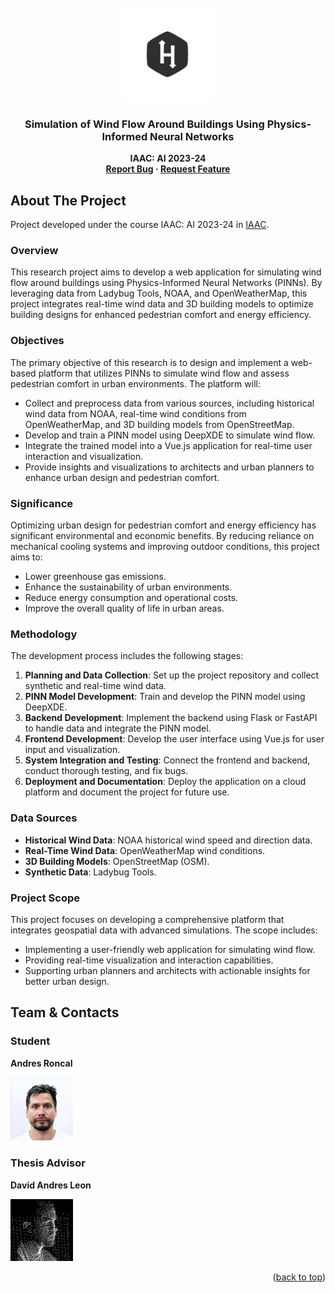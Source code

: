 <!-- PROJECT LOGO -->
<br />
<div align="center">
    <img src="./doc/img/logo.jpg" alt="Logo" width="150">
  <h3 align="center">Simulation of Wind Flow Around Buildings Using Physics-Informed Neural Networks</h3>
  <p align="center" style="font-weight: bold;">IAAC: AI 2023-24<br>
    <a href="mailto:andres.roncal@students.iaac.net">Report Bug</a>
    ·
    <a href="mailto:andres.roncal@students.iaac.net">Request Feature</a>
  </p>
</div>

## About The Project

Project developed under the course IAAC: AI 2023-24 in [IAAC](https://iaac.net/).

### Overview

This research project aims to develop a web application for simulating wind flow around buildings using Physics-Informed Neural Networks (PINNs). By leveraging data from Ladybug Tools, NOAA, and OpenWeatherMap, this project integrates real-time wind data and 3D building models to optimize building designs for enhanced pedestrian comfort and energy efficiency.

### Objectives

The primary objective of this research is to design and implement a web-based platform that utilizes PINNs to simulate wind flow and assess pedestrian comfort in urban environments. The platform will:
- Collect and preprocess data from various sources, including historical wind data from NOAA, real-time wind conditions from OpenWeatherMap, and 3D building models from OpenStreetMap.
- Develop and train a PINN model using DeepXDE to simulate wind flow.
- Integrate the trained model into a Vue.js application for real-time user interaction and visualization.
- Provide insights and visualizations to architects and urban planners to enhance urban design and pedestrian comfort.

### Significance

Optimizing urban design for pedestrian comfort and energy efficiency has significant environmental and economic benefits. By reducing reliance on mechanical cooling systems and improving outdoor conditions, this project aims to:
- Lower greenhouse gas emissions.
- Enhance the sustainability of urban environments.
- Reduce energy consumption and operational costs.
- Improve the overall quality of life in urban areas.

### Methodology

The development process includes the following stages:
1. **Planning and Data Collection**: Set up the project repository and collect synthetic and real-time wind data.
2. **PINN Model Development**: Train and develop the PINN model using DeepXDE.
3. **Backend Development**: Implement the backend using Flask or FastAPI to handle data and integrate the PINN model.
4. **Frontend Development**: Develop the user interface using Vue.js for user input and visualization.
5. **System Integration and Testing**: Connect the frontend and backend, conduct thorough testing, and fix bugs.
6. **Deployment and Documentation**: Deploy the application on a cloud platform and document the project for future use.

### Data Sources

- **Historical Wind Data**: NOAA historical wind speed and direction data.
- **Real-Time Wind Data**: OpenWeatherMap wind conditions.
- **3D Building Models**: OpenStreetMap (OSM).
- **Synthetic Data**: Ladybug Tools.

### Project Scope

This project focuses on developing a comprehensive platform that integrates geospatial data with advanced simulations. The scope includes:
- Implementing a user-friendly web application for simulating wind flow.
- Providing real-time visualization and interaction capabilities.
- Supporting urban planners and architects with actionable insights for better urban design.

## Team & Contacts

### Student
**Andres Roncal**

<a href="https://www.linkedin.com/in/andres-roncal-1b148a132/" target="_blank">
    <img src="./doc/img/andres.png" alt="Andres Roncal" width="100">
</a>

### Thesis Advisor
**David Andres Leon**

<a href="https://es.linkedin.com/in/davidandresleon" target="_blank">
    <img src="./doc/img/davidProfilePic.png" alt="David Andres Leon" width="100">
</a>

<p align="right">(<a href="#readme-top">back to top</a>)</p>
